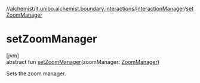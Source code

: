 //[alchemist](../../../index.md)/[it.unibo.alchemist.boundary.interactions](../index.md)/[InteractionManager](index.md)/[setZoomManager](set-zoom-manager.md)

# setZoomManager

[jvm]\
abstract fun [setZoomManager](set-zoom-manager.md)(zoomManager: [ZoomManager](../../it.unibo.alchemist.boundary.wormhole.interfaces/-zoom-manager/index.md))

Sets the zoom manager.

